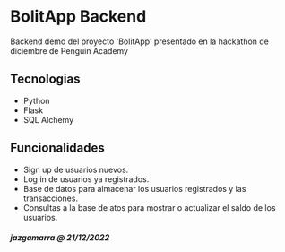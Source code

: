 # BolitApp Backend 
Backend demo del proyecto 'BolitApp' presentado en la hackathon de diciembre de Penguin Academy 

## Tecnologias 
- Python 
- Flask 
- SQL Alchemy 

## Funcionalidades 
- Sign up de usuarios nuevos. 
- Log in de usuarios ya registrados. 
- Base de datos para almacenar los usuarios registrados y las transacciones. 
- Consultas a la base de atos para mostrar o actualizar el saldo de los usuarios. 

##### jazgamarra @ 21/12/2022
